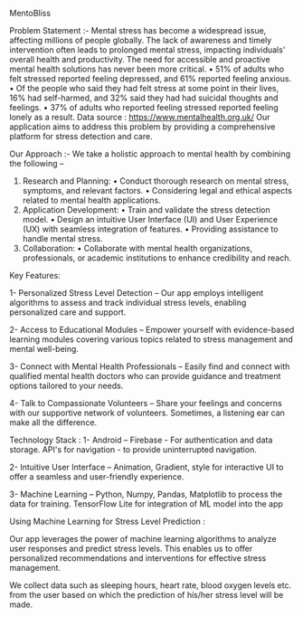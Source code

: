 MentoBliss

Problem Statement :-  Mental stress has become a widespread issue, affecting millions of people globally. 
The lack of awareness and timely intervention often leads to prolonged mental stress, impacting individuals' overall health and productivity. The need for accessible and proactive mental health solutions has never been more critical.
•	51% of adults who felt stressed reported feeling depressed, and 61% reported feeling anxious.
•	Of the people who said they had felt stress at some point in their lives, 16% had self-harmed, and 32% said they had had suicidal thoughts and feelings.
•	37% of adults who reported feeling stressed reported feeling lonely as a result.
      Data source : https://www.mentalhealth.org.uk/
Our application aims to address this problem by providing a comprehensive platform for stress detection and care.

Our Approach :-
We take a holistic approach to mental health by combining the following – 
1. Research and Planning:
•	 Conduct thorough research on mental stress, symptoms, and relevant factors.
•	 Considering legal and ethical aspects related to mental health applications.
2. Application Development:
•	 Train and validate the stress detection model.
•	 Design an intuitive User Interface (UI) and User Experience (UX) with            seamless integration of features.
•	 Providing assistance to handle mental stress. 
3. Collaboration:
•	 Collaborate with mental health organizations, professionals, or academic institutions to enhance credibility and reach.



Key Features:

1-	Personalized Stress Level Detection – 
Our app employs intelligent algorithms to assess and track individual stress levels, enabling personalized care and support.


2-	Access to Educational Modules – 
Empower yourself with evidence-based learning modules covering various topics related to stress management and mental well-being.


3-	Connect with Mental Health Professionals – 
Easily find and connect with qualified mental health doctors who can provide guidance and treatment options tailored to your needs.


4-	Talk to Compassionate Volunteers – 
Share your feelings and concerns with our supportive network of volunteers. Sometimes, a listening ear can make all the difference.


Technology Stack : 
1-	Android – 
       Firebase  - For authentication and data storage.
       API's for navigation - to provide uninterrupted navigation.

2-	Intuitive User Interface – 
      Animation, Gradient, style for interactive UI to offer a seamless and                        user-friendly experience.

3-	Machine Learning – 
Python, Numpy, Pandas, Matplotlib to process the data for training.
TensorFlow Lite for integration of ML model into the app



Using Machine Learning for Stress Level Prediction : 

Our app leverages the power of machine learning algorithms to analyze user responses and predict stress levels. This enables us to offer personalized recommendations and interventions for effective stress management.

We collect data such as sleeping hours, heart rate, blood oxygen levels etc. from the user based on which the prediction of his/her stress level will be made.    

